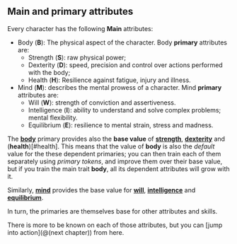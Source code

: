 ## Main and primary attributes

Every character has the following **Main** attributes:

* Body (**B**): The physical aspect of the character. Body **primary** attributes are:
   * Strength (**S**): raw physical power;
   * Dexterity (**D**): speed, precision and control over actions performed with the body;
   * Health (**H**): Resilience against fatigue, injury and illness.
* Mind (**M**): describes the mental prowess of a character. Mind **primary** attributes are:
  * Will (**W**): strength of conviction and assertiveness.
  * Intelligence (**I**): ability to understand and solve complex problems; mental flexibility.
  * Equilibrium (**E**): resilience to mental strain, stress and madness.

The [**body**](#body) primary provides also the **base value** of 
[**strength**](#strength), [**dexterity**](#dexterity) and (**health**)[#health]. This means that
the value of **body** is also the *default* value for the these dependent primaries; you can
then train each of them separately using *primary tokens*, and improve them over their base
value, but if you train the main trait **body**, all its dependent attributes will grow with it.

Similarly, [**mind**](#mind) provides the base value for [**will**](#will), [**intelligence**](#intelligence) and [**equilibrium**](#equilibrium).

In turn, the primaries are themselves base for other attributes and skills.

There is more to be known on each of those attributes, but you can [jump into action](@(next chapter)) 
from here.


